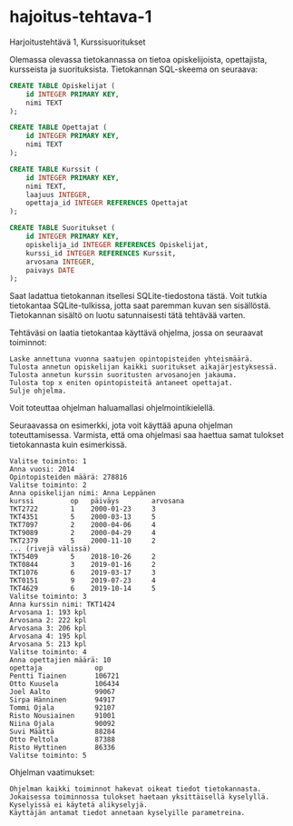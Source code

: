 # hajoitus-tehtava-1
Harjoitustehtävä 1, Kurssisuoritukset

Olemassa olevassa tietokannassa on tietoa opiskelijoista, opettajista, kursseista ja suorituksista. Tietokannan SQL-skeema on seuraava:

```sql
CREATE TABLE Opiskelijat (
    id INTEGER PRIMARY KEY,
    nimi TEXT
);

CREATE TABLE Opettajat (
    id INTEGER PRIMARY KEY,
    nimi TEXT
);

CREATE TABLE Kurssit (
    id INTEGER PRIMARY KEY,
    nimi TEXT,
    laajuus INTEGER,
    opettaja_id INTEGER REFERENCES Opettajat
);

CREATE TABLE Suoritukset (
    id INTEGER PRIMARY KEY,
    opiskelija_id INTEGER REFERENCES Opiskelijat,
    kurssi_id INTEGER REFERENCES Kurssit,
    arvosana INTEGER,
    paivays DATE
);
```

Saat ladattua tietokannan itsellesi SQLite-tiedostona tästä. Voit tutkia tietokantaa SQLite-tulkissa, jotta saat paremman kuvan sen sisällöstä. Tietokannan sisältö on luotu satunnaisesti tätä tehtävää varten.

Tehtäväsi on laatia tietokantaa käyttävä ohjelma, jossa on seuraavat toiminnot:

    Laske annettuna vuonna saatujen opintopisteiden yhteismäärä.
    Tulosta annetun opiskelijan kaikki suoritukset aikajärjestyksessä.
    Tulosta annetun kurssin suoritusten arvosanojen jakauma.
    Tulosta top x eniten opintopisteitä antaneet opettajat.
    Sulje ohjelma. 

Voit toteuttaa ohjelman haluamallasi ohjelmointikielellä.

Seuraavassa on esimerkki, jota voit käyttää apuna ohjelman toteuttamisessa. Varmista, että oma ohjelmasi saa haettua samat tulokset tietokannasta kuin esimerkissä.
```
Valitse toiminto: 1
Anna vuosi: 2014
Opintopisteiden määrä: 278816
Valitse toiminto: 2
Anna opiskelijan nimi: Anna Leppänen
kurssi         op   päiväys        arvosana
TKT2722        1    2000-01-23     3   
TKT4351        5    2000-03-13     5   
TKT7097        2    2000-04-06     4   
TKT9089        2    2000-04-29     4   
TKT2379        5    2000-11-10     2   
... (rivejä välissä)
TKT5409        5    2018-10-26     2   
TKT0844        3    2019-01-16     2   
TKT1076        6    2019-03-17     3   
TKT0151        9    2019-07-23     4   
TKT4629        6    2019-10-14     5   
Valitse toiminto: 3
Anna kurssin nimi: TKT1424
Arvosana 1: 193 kpl
Arvosana 2: 222 kpl
Arvosana 3: 206 kpl
Arvosana 4: 195 kpl
Arvosana 5: 213 kpl
Valitse toiminto: 4
Anna opettajien määrä: 10
opettaja             op  
Pentti Tiainen       106721
Otto Kuusela         106434
Joel Aalto           99067
Sirpa Hänninen       94917
Tommi Ojala          92107
Risto Nousiainen     91001
Niina Ojala          90092
Suvi Määttä          88284
Otto Peltola         87388
Risto Hyttinen       86336
Valitse toiminto: 5
```
Ohjelman vaatimukset:

    Ohjelman kaikki toiminnot hakevat oikeat tiedot tietokannasta.
    Jokaisessa toiminnossa tulokset haetaan yksittäisellä kyselyllä.
    Kyselyissä ei käytetä alikyselyjä.
    Käyttäjän antamat tiedot annetaan kyselyille parametreina. 
